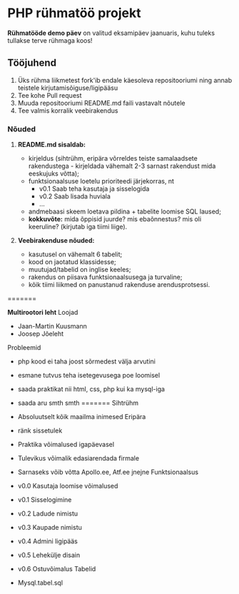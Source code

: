 # PHP rühmatöö projekt
**Rühmatööde demo päev** on valitud eksamipäev jaanuaris, kuhu tuleks tullakse terve rühmaga koos!

## Tööjuhend
1. Üks rühma liikmetest fork'ib endale käesoleva repositooriumi ning annab teistele kirjutamisõiguse/ligipääsu
1. Tee kohe Pull request
1. Muuda repositooriumi README.md faili vastavalt nõutele
1. Tee valmis korralik veebirakendus

### Nõuded

1. **README.md sisaldab:**
    * kirjeldus (sihtrühm, eripära võrreldes teiste samalaadsete rakendustega - kirjeldada vähemalt 2-3 sarnast rakendust mida eeskujuks võtta);
    * funktsionaalsuse loetelu prioriteedi järjekorras, nt
        * v0.1 Saab teha kasutaja ja sisselogida
        * v0.2 Saab lisada huviala
        * ...
    * andmebaasi skeem loetava pildina + tabelite loomise SQL laused;
    * **kokkuvõte:** mida õppisid juurde? mis ebaõnnestus? mis oli keeruline? (kirjutab iga tiimi liige).


2. **Veebirakenduse nõuded:**
    * kasutusel on vähemalt 6 tabelit;
    * kood on jaotatud klassidesse;
    * muutujad/tabelid on inglise keeles;
    * rakendus on piisava funktsionaalsusega ja turvaline;
    * kõik tiimi liikmed on panustanud rakenduse arendusprotsessi.

=======

**Multirootori leht**
Loojad

 - Jaan-Martin Kuusmann
 - Joosep Jõeleht

Probleemid

 - php kood ei taha joost sõrmedest välja arvutini
 - esmane tutvus teha isetegevusega poe loomisel
 - saada praktikat nii html, css, php kui ka mysql-iga
 - saada aru smth smth
=======
Sihtrühm

 - Absoluutselt kõik maailma inimesed
Eripära
 - ränk sissetulek
 - Praktika võimalused igapäevasel
 - Tulevikus võimalik edasiarendada firmale
 - Sarnaseks võib võtta Apollo.ee, Atf.ee jnejne
Funktsionaalsus
 - v0.0 Kasutaja loomise võimalused
 - v0.1 Sisselogimine
 - v0.2 Ladude nimistu
 - v0.3 Kaupade nimistu
 - v0.4 Admini ligipääs
 - v0.5 Lehekülje disain
 - v0.6 Ostuvõimalus 
Tabelid
 - Mysql.tabel.sql
